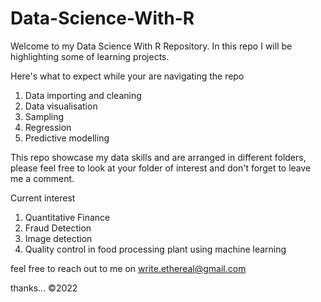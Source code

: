 # Data-Science-With-R
Welcome to my Data Science With R Repository. In this repo I will be highlighting
some of learning projects.

Here's what to expect while your are navigating the repo

1. Data importing and cleaning
2. Data visualisation
3. Sampling
4. Regression 
5. Predictive modelling

This repo showcase my data skills and are arranged in different folders,
please feel free to look at your folder of interest and don't forget to leave
me a comment.

Current interest

1. Quantitative Finance
2. Fraud Detection
3. Image detection
4. Quality control in food processing plant using machine learning

feel free to reach out to me on write.ethereal@gmail.com


thanks... ©️2022 
